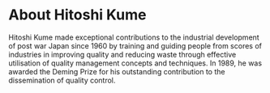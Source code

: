 # About Hitoshi Kume

Hitoshi Kume made exceptional contributions to the industrial development of post war Japan since 1960 by training and guiding people from scores of industries in improving quality and reducing waste through effective utilisation of quality management concepts and techniques. In 1989, he was awarded the Deming Prize for his outstanding contribution to the dissemination of quality control.
